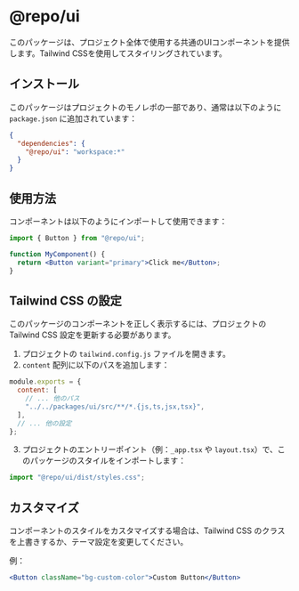 # @repo/ui

このパッケージは、プロジェクト全体で使用する共通のUIコンポーネントを提供します。Tailwind CSSを使用してスタイリングされています。

## インストール

このパッケージはプロジェクトのモノレポの一部であり、通常は以下のように `package.json` に追加されています：

```json
{
  "dependencies": {
    "@repo/ui": "workspace:*"
  }
}
```

## 使用方法

コンポーネントは以下のようにインポートして使用できます：

```jsx
import { Button } from "@repo/ui";

function MyComponent() {
  return <Button variant="primary">Click me</Button>;
}
```

## Tailwind CSS の設定

このパッケージのコンポーネントを正しく表示するには、プロジェクトの Tailwind CSS 設定を更新する必要があります。

1. プロジェクトの `tailwind.config.js` ファイルを開きます。
2. `content` 配列に以下のパスを追加します：

```javascript
module.exports = {
  content: [
    // ... 他のパス
    "../../packages/ui/src/**/*.{js,ts,jsx,tsx}",
  ],
  // ... 他の設定
};
```

3. プロジェクトのエントリーポイント（例：`_app.tsx` や `layout.tsx`）で、このパッケージのスタイルをインポートします：

```javascript
import "@repo/ui/dist/styles.css";
```

## カスタマイズ

コンポーネントのスタイルをカスタマイズする場合は、Tailwind CSS のクラスを上書きするか、テーマ設定を変更してください。

例：

```jsx
<Button className="bg-custom-color">Custom Button</Button>
```
